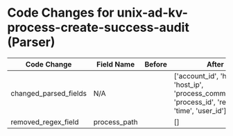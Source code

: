 # Code Changes for unix-ad-kv-process-create-success-audit (Parser)

| Code Change | Field Name | Before | After |
|-------------|------------|--------|-------|
| changed_parsed_fields | N/A |  | ['account_id', 'host', 'host_ip', 'process_command_line', 'process_id', 'result', 'time', 'user_id'] |
| removed_regex_field | process_path |  | [] |